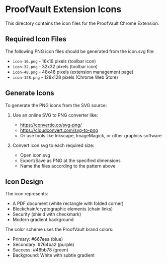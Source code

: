 # ProofVault Extension Icons

This directory contains the icon files for the ProofVault Chrome Extension.

## Required Icon Files

The following PNG icon files should be generated from the icon.svg file:

- `icon-16.png` - 16x16 pixels (toolbar icon)
- `icon-32.png` - 32x32 pixels (toolbar icon)
- `icon-48.png` - 48x48 pixels (extension management page)
- `icon-128.png` - 128x128 pixels (Chrome Web Store)

## Generate Icons

To generate the PNG icons from the SVG source:

1. Use an online SVG to PNG converter like:
   - https://convertio.co/svg-png/
   - https://cloudconvert.com/svg-to-png
   - Or use tools like Inkscape, ImageMagick, or other graphics software

2. Convert icon.svg to each required size:
   - Open icon.svg
   - Export/Save as PNG at the specified dimensions
   - Name the files according to the pattern above

## Icon Design

The icon represents:
- A PDF document (white rectangle with folded corner)
- Blockchain/cryptographic elements (chain links)
- Security (shield with checkmark)
- Modern gradient background

The color scheme uses the ProofVault brand colors:
- Primary: #667eea (blue)
- Secondary: #764ba2 (purple)
- Success: #48bb78 (green)
- Background: White with subtle gradient